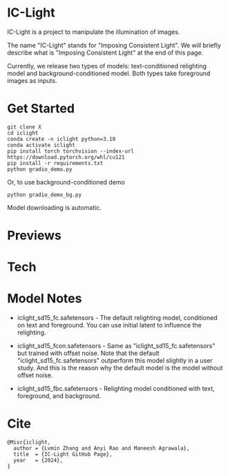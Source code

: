 # IC-Light

IC-Light is a project to manipulate the illumination of images.

The name "IC-Light" stands for "Imposing Consistent Light". We will briefly describe what is "Imposing Consistent Light" at the end of this page.

Currently, we release two types of models: text-conditioned relighting model and background-conditioned model. Both types take foreground images as inputs.

# Get Started

    git clone X
    cd iclight
    conda create -n iclight python=3.10
    conda activate iclight
    pip install torch torchvision --index-url https://download.pytorch.org/whl/cu121
    pip install -r requirements.txt
    python gradio_demo.py

Or, to use background-conditioned demo

    python gradio_demo_bg.py

Model downloading is automatic.

# Previews

# Tech

# Model Notes

* iclight_sd15_fc.safetensors - The default relighting model, conditioned on text and foreground. You can use initial latent to influence the relighting.

* iclight_sd15_fcon.safetensors - Same as "iclight_sd15_fc.safetensors" but trained with offset noise. Note that the default "iclight_sd15_fc.safetensors" outperform this model slightly in a user study. And this is the reason why the default model is the model without offset noise.

* iclight_sd15_fbc.safetensors - Relighting model conditioned with text, foreground, and background.

# Cite

    @Misc{iclight,
      author = {Lvmin Zhang and Anyi Rao and Maneesh Agrawala},
      title  = {IC-Light GitHub Page},
      year   = {2024},
    }

